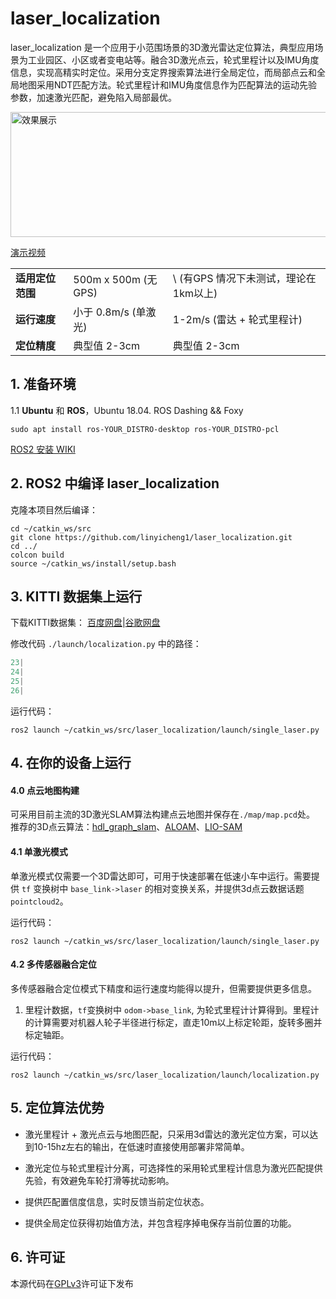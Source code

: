 # laser_localization 

laser_localization 是一个应用于小范围场景的3D激光雷达定位算法，典型应用场景为工业园区、小区或者变电站等。融合3D激光点云，轮式里程计以及IMU角度信息，实现高精实时定位。采用分支定界搜索算法进行全局定位，而局部点云和全局地图采用NDT匹配方法。轮式里程计和IMU角度信息作为匹配算法的运动先验参数，加速激光匹配，避免陷入局部最优。


[<img src="https://user-images.githubusercontent.com/50650063/199487864-d3f48906-44dc-4baf-8523-500bca800770.png" width = "600" height = "200" alt="效果展示" align=center />](https://www.bilibili.com/video/BV12P4y1m7nH/?spm_id_from=333.999.0.0&vd_source=4dd69fa6d40221a0fa0733def5c4708a)

[演示视频](https://www.bilibili.com/video/BV12P4y1m7nH/?spm_id_from=333.999.0.0&vd_source=4dd69fa6d40221a0fa0733def5c4708a)


|            |                    |                          |
|------------|--------------------|--------------------------|
| **适用定位范围** | 500m x 500m (无GPS) | \ (有GPS 情况下未测试，理论在1km以上) |  
| **运行速度**   | 小于 0.8m/s (单激光)    | 1-2m/s (雷达 + 轮式里程计)      |   
| **定位精度**   | 典型值 2-3cm          | 典型值 2-3cm                |  


## 1. 准备环境

1.1 **Ubuntu** 和 **ROS**，Ubuntu 18.04. ROS Dashing && Foxy

```
sudo apt install ros-YOUR_DISTRO-desktop ros-YOUR_DISTRO-pcl
```
[ROS2 安装 WIKI](https://docs.ros.org/en/dashing/Installation/Ubuntu-Development-Setup.html)

## 2. ROS2 中编译 laser_localization

克隆本项目然后编译：

```shell
cd ~/catkin_ws/src
git clone https://github.com/linyicheng1/laser_localization.git
cd ../
colcon build 
source ~/catkin_ws/install/setup.bash
```

## 3. KITTI 数据集上运行

下载KITTI数据集：
[百度网盘]()|[谷歌网盘]()

修改代码 `./launch/localization.py` 中的路径：

```python 
23| 
24| 
25| 
26| 
```

运行代码：

```shell 
ros2 launch ~/catkin_ws/src/laser_localization/launch/single_laser.py
```

## 4. 在你的设备上运行

#### 4.0  点云地图构建

可采用目前主流的3D激光SLAM算法构建点云地图并保存在`./map/map.pcd`处。
推荐的3D点云算法：[hdl_graph_slam](https://github.com/koide3/hdl_graph_slam)、[ALOAM](https://github.com/tops666/Aloam)、[LIO-SAM](https://github.com/TixiaoShan/LIO-SAM)

#### 4.1  单激光模式

单激光模式仅需要一个3D雷达即可，可用于快速部署在低速小车中运行。需要提供 `tf` 变换树中 `base_link->laser` 的相对变换关系，并提供3d点云数据话题`pointcloud2`。

运行代码：

```shell
ros2 launch ~/catkin_ws/src/laser_localization/launch/single_laser.py
```

#### 4.2  多传感器融合定位

多传感器融合定位模式下精度和运行速度均能得以提升，但需要提供更多信息。
1. 里程计数据，`tf`变换树中 `odom->base_link`, 为轮式里程计计算得到。里程计的计算需要对机器人轮子半径进行标定，直走10m以上标定轮距，旋转多圈并标定轴距。

运行代码：

```shell
ros2 launch ~/catkin_ws/src/laser_localization/launch/localization.py
```

## 5. 定位算法优势


- 激光里程计 + 激光点云与地图匹配，只采用3d雷达的激光定位方案，可以达到10-15hz左右的输出，在低速时直接使用部署非常简单。

- 激光定位与轮式里程计分离，可选择性的采用轮式里程计信息为激光匹配提供先验，有效避免车轮打滑等扰动影响。

- 提供匹配置信度信息，实时反馈当前定位状态。

- 提供全局定位获得初始值方法，并包含程序掉电保存当前位置的功能。

## 6. 许可证

本源代码在[GPLv3](http://www.gnu.org/licenses/)许可证下发布
